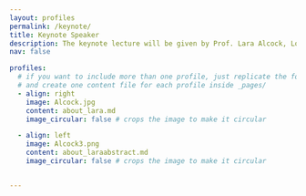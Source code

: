 ```yaml
---
layout: profiles
permalink: /keynote/
title: Keynote Speaker
description: The keynote lecture will be given by Prof. Lara Alcock, Loughborough University, UK.
nav: false

profiles:
  # if you want to include more than one profile, just replicate the following block
  # and create one content file for each profile inside _pages/
  - align: right
    image: Alcock.jpg
    content: about_lara.md
    image_circular: false # crops the image to make it circular

  - align: left
    image: Alcock3.png
    content: about_laraabstract.md
    image_circular: false # crops the image to make it circular


---
```

